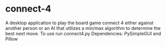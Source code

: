 # connect-4 

A desktop application to play the board game connect 4 either against another person or an AI that utilizes a min/max algorithm to determine the best next move.
To use run connect4.py
Dependencies: PySimpleGUI and Pillow